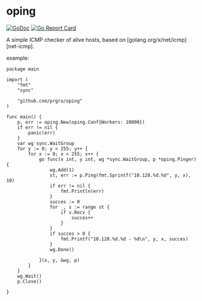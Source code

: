 # oping

[![GoDoc](https://godoc.org/github.com/prgra/oping?status.svg)](https://godoc.org/github.com/prgra/oping)
[![Go Report Card](https://goreportcard.com/badge/github.com/prgra/oping)](https://goreportcard.com/report/github.com/prgra/go-oping)

A simple ICMP checker of alive hosts, based on [golang.org/x/net/icmp][net-icmp].



example: 

```
package main

import (
	"fmt"
	"sync"

	"github.com/prgra/oping"
)

func main() {
	p, err := oping.New(oping.Conf{Workers: 10000})
	if err != nil {
		panic(err)
	}
	var wg sync.WaitGroup
	for y := 0; y < 255; y++ {
		for x := 0; x < 255; x++ {
			go func(x int, y int, wg *sync.WaitGroup, p *oping.Pinger) {
				wg.Add(1)
				st, err := p.Ping(fmt.Sprintf("10.128.%d.%d", y, x), 10)
				if err != nil {
					fmt.Println(err)
				}
				succes := 0
				for _, s := range st {
					if s.Recv {
						succes++
					}
				}
				if succes > 0 {
					fmt.Printf("10.128.%d.%d - %d\n", y, x, succes)
				}
				wg.Done()

			}(x, y, &wg, p)
		}
	}
	wg.Wait()
	p.Close()

}

```